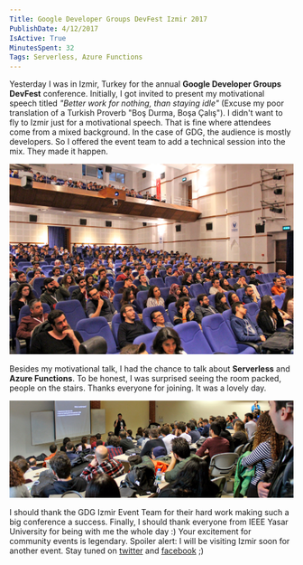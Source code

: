 ```yaml
---
Title: Google Developer Groups DevFest Izmir 2017
PublishDate: 4/12/2017
IsActive: True
MinutesSpent: 32
Tags: Serverless, Azure Functions
---
```


Yesterday I was in Izmir, Turkey for the annual **Google Developer Groups DevFest** conference. Initially, I got invited to present my motivational speech titled *"Better work for nothing, than staying idle"* (Excuse my poor translation of a Turkish Proverb "Boş Durma, Boşa Çalış"). I didn't want to fly to Izmir just for a motivational speech. That is fine where attendees come from a mixed background. In the case of GDG, the audience is mostly developers. So I offered the event team to add a technical session into the mix. They made it happen. 

![GDG Izmir 2017 - Better work for nothing, than staying idle](media/GDG-DevFest-Izmir-2017/img-432.jpg)

Besides my motivational talk, I had the chance to talk about **Serverless** and **Azure Functions**. To be honest, I was surprised seeing the room packed, people on the stairs. Thanks everyone for joining. It was a lovely day.

![GDG Izmir 2017 - Serverless ](media/GDG-DevFest-Izmir-2017/img-297.jpg)

I should thank the GDG Izmir Event Team for their hard work making such a big conference a success. Finally, I should thank everyone from IEEE Yasar University for being with me the whole day :) Your excitement for community events is legendary. Spoiler alert: I will be visiting Izmir soon for another event. Stay tuned on [twitter](https://twitter.com/daronyondem) and [facebook](https://www.facebook.com/daronyoendem) ;) 
